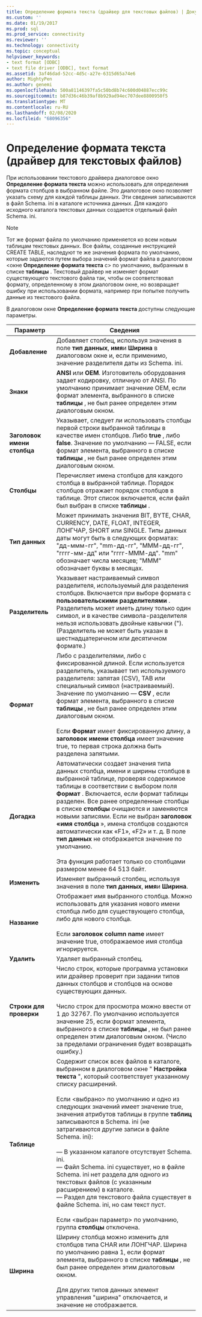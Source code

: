 ```yaml
---
title: Определение формата текста (драйвер для текстовых файлов) | Документация Майкрософт
ms.custom: ''
ms.date: 01/19/2017
ms.prod: sql
ms.prod_service: connectivity
ms.reviewer: ''
ms.technology: connectivity
ms.topic: conceptual
helpviewer_keywords:
- text format [ODBC]
- text file driver [ODBC], text format
ms.assetid: 3af46dad-52cc-4d5c-a27e-6315d65a74e6
author: MightyPen
ms.author: genemi
ms.openlocfilehash: 500a81146397fa5c50bd8b74c600d04887ecc99c
ms.sourcegitcommit: b87d36c46b39af8b929ad94ec707dee8800950f5
ms.translationtype: MT
ms.contentlocale: ru-RU
ms.lasthandoff: 02/08/2020
ms.locfileid: "68096356"
---
```

# <a name="defining-text-format-text-file-driver"></a>Определение формата текста (драйвер для текстовых файлов)
При использовании текстового драйвера диалоговое окно **Определение формата текста** можно использовать для определения формата столбцов в выбранном файле. Это диалоговое окно позволяет указать схему для каждой таблицы данных. Эти сведения записываются в файл Schema. ini в каталоге источника данных. Для каждого исходного каталога текстовых данных создается отдельный файл Schema. ini.  
  
> [!NOTE]  
>  Тот же формат файла по умолчанию применяется ко всем новым таблицам текстовых данных. Все файлы, созданные инструкцией CREATE TABLE, наследуют те же значения формата по умолчанию, которые задаются путем выбора значений формат файла в диалоговом \<окне **Определение формата текста** с> по умолчанию, выбранным в списке **таблицы** . Текстовый драйвер не изменяет формат существующего текстового файла так, чтобы он соответствовал формату, определенному в этом диалоговом окне, но возвращает ошибку при использовании формата, например при попытке получить данные из текстового файла.  
  
 В диалоговом окне **Определение формата текста** доступны следующие параметры.  
  
|Параметр|Сведения|  
|------------|-----------------|  
|**Добавление**|Добавляет столбец, используя значения в поле **тип данных**, **имя**и **Ширина** в диалоговом окне и, если применимо, значение разделителя даты из Schema. ini.|  
|**Знаки**|**ANSI** или **OEM**. Изготовитель оборудования задает кодировку, отличную от ANSI. По умолчанию принимает значение OEM, если формат элемента, выбранного в списке **таблицы** , не был ранее определен этим диалоговым окном.|  
|**Заголовок имени столбца**|Указывает, следует ли использовать столбцы первой строки выбранной таблицы в качестве имен столбцов. Либо **true** , либо **false**. Значение по умолчанию — FALSE, если формат элемента, выбранного в списке **таблицы** , не был ранее определен этим диалоговым окном.|  
|**Столбцы**|Перечисляет имена столбцов для каждого столбца в выбранной таблице. Порядок столбцов отражает порядок столбцов в таблице. Этот список включается, если файл был выбран в списке **таблицы** .|  
|**Тип данных**|Может принимать значения BIT, BYTE, CHAR, CURRENCY, DATE, FLOAT, INTEGER, ЛОНГЧАР, SHORT или SINGLE. Типы данных даты могут быть в следующих форматах: "дд-ммм-гг", "mm-дд-гг", "МММ-дд-гг", "гггг-мм-дд" или "гггг-МММ-дд". "mm" обозначает числа месяцев; "MMM" обозначает буквы в месяцах.|  
|**Разделитель**|Указывает настраиваемый символ разделителя, используемый для разделения столбцов. Включается при выборе формата с **пользовательскими разделителями** . Разделитель может иметь длину только один символ, и в качестве символа-разделителя нельзя использовать двойные кавычки ("). (Разделитель не может быть указан в шестнадцатеричном или десятичном формате.)|  
|**Формат**|Либо с разделителями, либо с фиксированной длиной. Если используется разделитель, указывает тип используемого разделителя: запятая (CSV), TAB или специальный символ (настраиваемый). Значение по умолчанию — **CSV** , если формат элемента, выбранного в списке **таблицы** , не был ранее определен этим диалоговым окном.<br /><br /> Если **Формат** имеет фиксированную длину, а **заголовок имени столбца** имеет значение true, то первая строка должна быть разделена запятыми.|  
|**Догадка**|Автоматически создает значения типа данных столбца, имени и ширины столбцов в выбранной таблице, проверяя содержимое таблицы в соответствии с выбором поля **Формат** . Включается, если формат таблицы разделен. Все ранее определенные столбцы в списке **столбцы** очищаются и заменяются новыми записями. Если не выбран **заголовок «имя столбца** », имена столбцов создаются автоматически как «F1», «F2» и т. д. В поле **тип данных** не отображается значение по умолчанию.<br /><br /> Эта функция работает только со столбцами размером менее 64 513 байт.|  
|**Изменить**|Изменяет выбранный столбец, используя значения в поле **тип данных**, **имя**и **Ширина**.|  
|**Название**|Отображает имя выбранного столбца. Можно использовать для указания нового имени столбца либо для существующего столбца, либо для нового столбца.<br /><br /> Если **заголовок column name** имеет значение true, отображаемое имя столбца игнорируется.|  
|**Удалить**|Удаляет выбранный столбец.|  
|**Строки для проверки**|Число строк, которые программа установки или драйвер проверит при задании типов данных столбцов и столбцов на основе существующих данных.<br /><br /> Число строк для просмотра можно ввести от 1 до 32767. По умолчанию используется значение 25, если формат элемента, выбранного в списке **таблицы** , не был ранее определен этим диалоговым окном. (Число за пределами ограничения будет возвращать ошибку.)|  
|**Таблице**|Содержит список всех файлов в каталоге, выбранном в диалоговом окне " **Настройка текста** ", который соответствует указанному списку расширений.<br /><br /> Если \<выбрано> по умолчанию и одно из следующих значений имеет значение true, значения атрибутов таблицы в группе **таблиц** записываются в Schema. ini (не затрагиваются другие записи в файле Schema. ini):<br /><br /> — В указанном каталоге отсутствует Schema. ini.<br />— Файл Schema. ini существует, но в файле Schema. ini нет раздела для одного из текстовых файлов (с указанным расширением) в каталоге.<br />— Раздел для текстового файла существует в файле Schema. ini, но сам текст пуст.<br /><br /> Если \<выбран параметр> по умолчанию, группа **столбцы** отключена.|  
|**Ширина**|Ширину столбца можно изменить для столбцов типа CHAR или ЛОНГЧАР. Ширина по умолчанию равна 1, если формат элемента, выбранного в списке **таблицы** , не был ранее определен этим диалоговым окном.<br /><br /> Для других типов данных элемент управления "ширина" отключается, и значение не отображается.|

